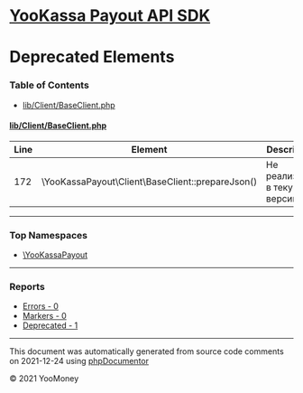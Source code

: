 # [YooKassa Payout API SDK](../home.md)

# Deprecated Elements
### Table of Contents
* [lib/Client/BaseClient.php](../../lib/Client/BaseClient.php)

<a id="lib/Client/BaseClient.php"></a>
#### [lib/Client/BaseClient.php](../../lib/Client/BaseClient.php)
| Line | Element | Description |
| ---- | ------- | ----------- |
| 172 | \YooKassaPayout\Client\BaseClient::prepareJson() | Не реализован в текущей версии API |

---

### Top Namespaces

* [\YooKassaPayout](../namespaces/yookassapayout.md)

---

### Reports
* [Errors - 0](../reports/errors.md)
* [Markers - 0](../reports/markers.md)
* [Deprecated - 1](../reports/deprecated.md)

---

This document was automatically generated from source code comments on 2021-12-24 using [phpDocumentor](http://www.phpdoc.org/)

&copy; 2021 YooMoney